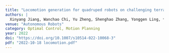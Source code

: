 ```yaml
---
title: "Locomotion generation for quadruped robots on challenging terrains via quadratic programming"
authors: |
  Xinyang Jiang, Wanchao Chi, Yu Zheng, Shenghao Zhang, Yonggen Ling, **Jiafeng Xu**, Zhengyou Zhang
venue: "Autonomous Robots"
category: Optimal Control, Motion Planning
year: 2022
doi: "https://doi.org/10.1007/s10514-022-10068-3"
pdf: "2022-10-18 locomotion.pdf"
---
```

